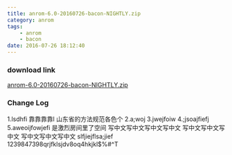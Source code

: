 ```yaml
---
title: anrom-6.0-20160726-bacon-NIGHTLY.zip
category: anrom
tags:
	- anrom
	- bacon
date: 2016-07-26 18:12:40
---
```

### download link ###
[anrom-6.0-20160726-bacon-NIGHTLY.zip](http://u.ancode.org/static/downloads/bacon/anrom-6.0-20160726-bacon-NIGHTLY.zip)
### Change Log ###
1.lsdhfi
靠靠靠靠l
山东省的方法规范各色个
2.a;woj
3.jwejfoiw
4.;jsoajfiefj\
5.aweoijfowjefi
是激烈房间里了空间
写中文写中文写中文写中文
写中文写中文写中文
写中文写中文写中文
slfjiejflsa;jief
1239847398qrjfklsjdv8oq4hkjkl$%#^T

